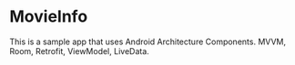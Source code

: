 # MovieInfo
This is a sample app that uses Android Architecture Components. MVVM, Room, Retrofit, ViewModel, LiveData.
